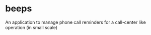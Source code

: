 # beeps
An application to manage phone call reminders for a call-center like operation (in small scale)
